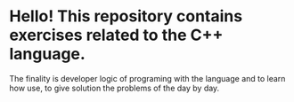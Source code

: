  # Hello!  This repository contains exercises related to the C++ language.
  The finality is developer logic of programing with the language and to learn how use, to give solution the problems of the day by day.
